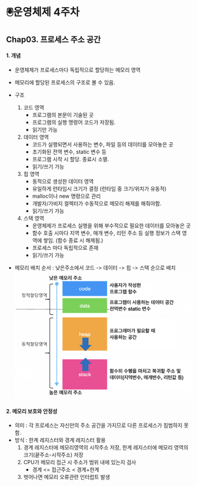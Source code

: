 # 🖲️운영체제 4주차

## Chap03. 프로세스 주소 공간

#### 1. 개념

- 운영체제가 프로세스마다 독립적으로 할당하는 메모리 영역
- 메모리에 할당된 프로세스의 구조로 볼 수 있음.
- 구조

  1. 코드 영역
     - 프로그램의 본문이 기술된 곳
     - 프로그램의 실행 명령어 코드가 저장됨.
     - 읽기만 가능
  2. 데이터 영역
     - 코드가 실행되면서 사용하는 변수, 파일 등의 데이터를 모아놓은 곳
     - 초기화된 전역 변수, static 변수 등
     - 프로그램 시작 시 할당. 종료시 소멸.
     - 읽기/쓰기 가능
  3. 힙 영역
     - 동적으로 생성한 데이터 영역
     - 유일하게 런타임시 크기가 결정 (런타임 중 크기/위치가 유동적)
     - malloc이나 new 명령으로 관리
     - 개발자/가비지 컬렉터가 수동적으로 메모리 해제를 해줘야함.
     - 읽기/쓰기 가능
  4. 스택 영역
     - 운영체제가 프로세스 실행을 위해 부수적으로 필요한 데이터를 모아놓은 곳
     - 함수 호출 시마다 지역 변수, 매개 변수, 리턴 주소 등 실행 정보가 스택 영역에 쌓임. (함수 종료 시 해제됨.)
     - 프로세스 마다 독립적으로 존재
     - 읽기/쓰기 가능

- 메모리 배치 순서 : 낮은주소에서 코드 -> 데이터 -> 힙 -> 스택 순으로 배치
  ![프로세스구조](./assets/프로세스구조.png)

#### 2. 메모리 보호와 안정성

- 의미 : 각 프로세스는 자신만의 주소 공간을 가지므로 다른 프로세스가 침범하지 못함.
- 방식 : 한계 레지스터와 경계 레지스터 활용
  1.  경계 레지스터에 메모리영역의 시작주소 저장, 한계 레지스터에 메모리 영역의 크기(끝주소-시작주소) 저장
  2.  CPU가 메모리 접근 시 주소가 범위 내에 있는지 검사
      - 경계 <= 접근주소 < 경계+한계
  3.  벗어나면 메모리 오류관련 인터럽트 발생
